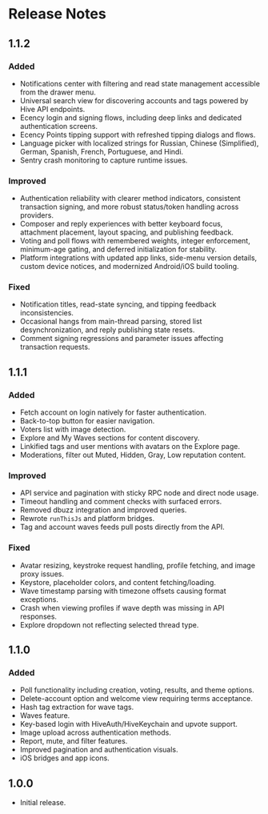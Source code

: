 # Release Notes

## 1.1.2

### Added
- Notifications center with filtering and read state management accessible from the drawer menu.
- Universal search view for discovering accounts and tags powered by Hive API endpoints.
- Ecency login and signing flows, including deep links and dedicated authentication screens.
- Ecency Points tipping support with refreshed tipping dialogs and flows.
- Language picker with localized strings for Russian, Chinese (Simplified), German, Spanish, French, Portuguese, and Hindi.
- Sentry crash monitoring to capture runtime issues.

### Improved
- Authentication reliability with clearer method indicators, consistent transaction signing, and more robust status/token handling across providers.
- Composer and reply experiences with better keyboard focus, attachment placement, layout spacing, and publishing feedback.
- Voting and poll flows with remembered weights, integer enforcement, minimum-age gating, and deferred initialization for stability.
- Platform integrations with updated app links, side-menu version details, custom device notices, and modernized Android/iOS build tooling.

### Fixed
- Notification titles, read-state syncing, and tipping feedback inconsistencies.
- Occasional hangs from main-thread parsing, stored list desynchronization, and reply publishing state resets.
- Comment signing regressions and parameter issues affecting transaction requests.

## 1.1.1

### Added
- Fetch account on login natively for faster authentication.
- Back-to-top button for easier navigation.
- Voters list with image detection.
- Explore and My Waves sections for content discovery.
- Linkified tags and user mentions with avatars on the Explore page.
- Moderations, filter out Muted, Hidden, Gray, Low reputation content.

### Improved
- API service and pagination with sticky RPC node and direct node usage.
- Timeout handling and comment checks with surfaced errors.
- Removed dbuzz integration and improved queries.
- Rewrote `runThisJs` and platform bridges.
- Tag and account waves feeds pull posts directly from the API.

### Fixed
- Avatar resizing, keystroke request handling, profile fetching, and image proxy issues.
- Keystore, placeholder colors, and content fetching/loading.
- Wave timestamp parsing with timezone offsets causing format exceptions.
- Crash when viewing profiles if wave depth was missing in API responses.
- Explore dropdown not reflecting selected thread type.

## 1.1.0

### Added
- Poll functionality including creation, voting, results, and theme options.
- Delete-account option and welcome view requiring terms acceptance.
- Hash tag extraction for wave tags.
- Waves feature.
- Key-based login with HiveAuth/HiveKeychain and upvote support.
- Image upload across authentication methods.
- Report, mute, and filter features.
- Improved pagination and authentication visuals.
- iOS bridges and app icons.

## 1.0.0

- Initial release.


